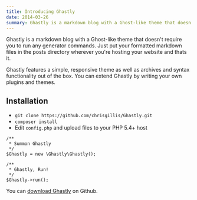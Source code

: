 ```yaml
---
title: Introducing Ghastly
date: 2014-03-26
summary: Ghastly is a markdown blog with a Ghost-like theme that doesn't require you to run any generator commands. Just put your formatted markdown files in the posts directory wherever you're hosting your website and thats it.Ghastly features a simple, responsive theme as well as archives and syntax functionality out of
---
```

Ghastly is a markdown blog with a Ghost-like theme that doesn't require you to run any generator commands. Just put your formatted markdown files in the posts directory wherever you're hosting your website and thats it.

Ghastly features a simple, responsive theme as well as archives and syntax functionality out of the box. You can extend Ghastly by writing your own plugins and themes.

## Installation

- `git clone https://github.com/chrisgillis/Ghastly.git`
- `composer install`
- Edit `config.php` and upload files to your PHP 5.4+ host

<pre><code class="language-php">/**
 * Summon Ghastly
 */
$Ghastly = new \Ghastly\Ghastly();

/**
 * Ghastly, Run!
 */ 
$Ghastly->run();
</code></pre>

You can [download Ghastly](https://github.com/chrisgillis/Ghastly) on Github.